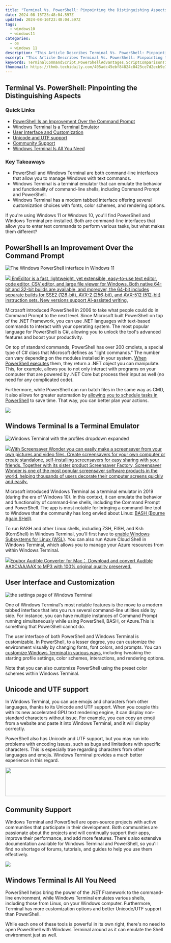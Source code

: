 ```yaml
---
title: "Terminal Vs. PowerShell: Pinpointing the Distinguishing Aspects"
date: 2024-08-15T23:48:04.597Z
updated: 2024-08-16T23:48:04.597Z
tags:
  - windows10
  - windows11
categories:
  - os
  - windows 11
description: "This Article Describes Terminal Vs. PowerShell: Pinpointing the Distinguishing Aspects"
excerpt: "This Article Describes Terminal Vs. PowerShell: Pinpointing the Distinguishing Aspects"
keywords: TerminalCommandScript,PowerShellAdvantages,ScriptComparisonTips,CommandLineVsPowerShell,ShellDifferencesExplained,ExecutionSpeedBenchmark,SystemManagementTools
thumbnail: https://thmb.techidaily.com/405adc45ebf84824c8425ce7d2ecb9e77863385d350fb3dba3386c181908ce4e.jpg
---
```


## Terminal Vs. PowerShell: Pinpointing the Distinguishing Aspects

### Quick Links

* [PowerShell Is an Improvement Over the Command Prompt](#powershell-is-an-improvement-over-the-command-prompt)
* [Windows Terminal Is a Terminal Emulator](#windows-terminal-is-a-terminal-emulator)
* [User Interface and Customization](#user-interface-and-customization)
* [Unicode and UTF support](#unicode-and-utf-support)
* [Community Support](#community-support)
* [Windows Terminal Is All You Need](#windows-terminal-is-all-you-need)

### Key Takeaways

* PowerShell and Windows Terminal are both command-line interfaces that allow you to manage Windows with text commands.
* Windows Terminal is a terminal emulator that can emulate the behavior and functionality of command-line shells, including Command Prompt and PowerShell.
* Windows Terminal has a modern tabbed interface offering several customization choices with fonts, color schemes, and rendering options.

 If you're using Windows 11 or Windows 10, you'll find PowerShell and Windows Terminal pre-installed. Both are command-line interfaces that allow you to enter text commands to perform various tasks, but what makes them different?

## PowerShell Is an Improvement Over the Command Prompt

![The Windows PowerShell interface in Windows 11](https://static1.makeuseofimages.com/wordpress/wp-content/uploads/2022/05/windows-powershell-interface.jpg)
<!-- affiliate ads begin -->
<a href="https://shop.emeditor.com/order/checkout.php?PRODS=4610657&QTY=1&AFFILIATE=108875&CART=1"><img src="https://www.emeditor.com/wp-content/uploads/2024/06/emeditor_chat_ai.png" border="0">
EmEditor is a fast, lightweight, yet extensible, easy-to-use text editor, code editor, CSV editor, and large file viewer for Windows. Both native 64-bit and 32-bit builds are available, and moreover, the 64-bit includes separate builds for SSE2 (128-bit), AVX-2 (256-bit), and AVX-512 (512-bit) instruction sets. New versions support AI-assisted writing.</a>
<!-- affiliate ads end -->

 Microsoft introduced PowerShell in 2006 to take what people could do in Command Prompt to the next level. Since Microsoft built PowerShell on top of the .NET Framework, you can use .NET languages with text-based commands to interact with your operating system. The most popular language for PowerShell is C#, allowing you to unlock the tool's advanced features and boost your productivity.

 On top of standard commands, PowerShell has over 200 cmdlets, a special type of C# class that Microsoft defines as "light commands." The number can vary depending on the modules installed in your system. [When PowerShell executes](https://www.makeuseof.com/what-is-windows-powershell/) them, they return a .NET object you can manipulate. This, for example, allows you to not only interact with programs on your computer that are powered by .NET Core but process their input as well (no need for any complicated code).

 Furthermore, while PowerShell can run batch files in the same way as CMD, it also allows for greater automation by [allowing you to schedule tasks in PowerShell](https://www.makeuseof.com/windows-powershell-scheduled-task/) to save time. That way, you can better plan your actions.

<!-- affiliate ads begin -->
<a href="https://store.nero.com/order/checkout.php?PRODS=42296740&QTY=1&AFFILIATE=108875&CART=1"><img src="https://www.nero.com/nero-com-wAssets/img/banners/2023/biu/Nero_BackItUp_Screen_2.webp" border="0"></a>
<!-- affiliate ads end -->
## Windows Terminal Is a Terminal Emulator

![Windows Terminal with the profiles dropdown expanded](https://static1.makeuseofimages.com/wordpress/wp-content/uploads/2023/11/windows-terminal-with-the-profiles-dropdowb-expanded.jpg)
<!-- affiliate ads begin -->
<a href="https://secure.2checkout.com/order/checkout.php?PRODS=195080&QTY=1&AFFILIATE=108875&CART=1"><img src="https://www.blumentals.net/scrwonder/images/screensaver-software.png" border="0">With Screensaver Wonder you can easily make a screensaver from your own pictures and video files. Create screensavers for your own computer or create standalone, self-installing screensavers for easy sharing with your friends. Together with its sister product Screensaver Factory, Screensaver Wonder is one of the most popular screensaver software products in the world, helping thousands of users decorate their computer screens quickly and easily.</a>
<!-- affiliate ads end -->

 Microsoft introduced Windows Terminal as a terminal emulator in 2019 (during the era of Windows 10). In this context, it can emulate the behavior and functionality of command-line shells, including the Command Prompt and PowerShell. The app is most notable for bringing a command-line tool to Windows that the community has long envied about Linux: [BASH (Bourne Again SHell)](https://www.makeuseof.com/what-is-bash-linux/).

 To run BASH and other Linux shells, including ZSH, FISH, and Ksh (KornShell) in Windows Terminal, you'll first have to [enable Windows Subsystems for Linux (WSL)](https://www.makeuseof.com/enable-windows-subsystem-for-linux/). You can also run Azure Cloud Shell in Windows Terminal, which allows you to manage your Azure resources from within Windows Terminal.

<!-- affiliate ads begin -->
<a href="https://secure.2checkout.com/order/checkout.php?PRODS=4713565&QTY=1&AFFILIATE=108875&CART=1"><img src="https://www.epubor.com/images/uppic/audible-converter-interface.png" border="0">Epubor Audible Converter for Mac： Download and convert Audible AAXC/AA/AAX to MP3 with 100% original quality preserved.</a>
<!-- affiliate ads end -->
## User Interface and Customization

![the settings page of Windows Terminal](https://static1.makeuseofimages.com/wordpress/wp-content/uploads/2023/11/the-settings-of-windows-powershell.jpg)

 One of Windows Terminal's most notable features is the move to a modern tabbed interface that lets you run several command-line utilities side by side. For instance, you can have multiple instances of Command Prompt running simultaneously while using PowerShell, BASH, or Azure.​​​​​ This is something that PowerShell cannot do.

 The user interface of both PowerShell and Windows Terminal is customizable. In PowerShell, to a lesser degree, you can customize the environment visually by changing fonts, font colors, and prompts. You can [customize Windows Terminal in various ways](https://www.makeuseof.com/windows-terminal-customization/), including tweaking the starting profile settings, color schemes, interactions, and rendering options.

 Note that you can also customize PowerShell using the preset color schemes within Windows Terminal.

## Unicode and UTF support

 In Windows Terminal, you can use emojis and characters from other languages, thanks to its Unicode and UTF support. When you couple this with its new accelerated GPU text rendering engine, it can display non-standard characters without issue. For example, you can copy an emoji from a website and paste it into Windows Terminal, and it will display correctly.

 PowerShell also has Unicode and UTF support, but you may run into problems with encoding issues, such as bugs and limitations with specific characters. This is especially true regarding characters from other languages and emojis. Windows Terminal provides a much better experience in this regard.

<!-- affiliate ads begin -->
<a href="https://aligracehair.sjv.io/c/5597632/2087267/19272" target="_top" id="2087267"><img src="//a.impactradius-go.com/display-ad/19272-2087267" border="0" alt="" width="728" height="90"/></a><img height="0" width="0" src="https://imp.pxf.io/i/5597632/2087267/19272" style="position:absolute;visibility:hidden;" border="0" />
<!-- affiliate ads end -->
## Community Support

 Windows Terminal and PowerShell are open-source projects with active communities that participate in their development. Both communities are passionate about the projects and will continually support their apps, improve their performance, and add more features. There's also extensive documentation available for Windows Terminal and PowerShell, so you'll find no shortage of forums, tutorials, and guides to help you use them effectively.

<!-- affiliate ads begin -->
<a href="https://estore.winxdvd.com/order/checkout.php?PRODS=1412049&QTY=1&AFFILIATE=108875&CART=1"><img src="https://www.winxdvd.com/affiliate/new-banner/pt-200x200.jpg" border="0"></a>
<!-- affiliate ads end -->
## Windows Terminal Is All You Need

 PowerShell helps bring the power of the .NET Framework to the command-line environment, while Windows Terminal emulates various shells, including those from Linux, on your Windows computer. Furthermore, Terminal has more customization options and better Unicode/UTF support than PowerShell.

 While each one of these tools is powerful in its own right, there's no need to open PowerShell with Windows Terminal around as it can emulate the Shell environment just as well.



<ins class="adsbygoogle"
      style="display:block"
      data-ad-client="ca-pub-7571918770474297"
      data-ad-slot="8358498916"
      data-ad-format="auto"
      data-full-width-responsive="true"></ins>



